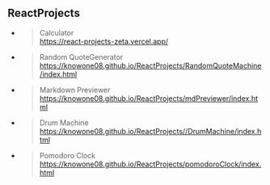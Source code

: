 ﻿## ReactProjects

- >Calculator<br>https://react-projects-zeta.vercel.app/
- > Random QuoteGenerator<br>https://knowone08.github.io/ReactProjects/RandomQuoteMachine/index.html
- >Markdown Previewer<br>https://knowone08.github.io/ReactProjects/mdPreviewer/index.html
- >Drum Machine<br>https://knowone08.github.io/ReactProjects//DrumMachine/index.html 
- >Pomodoro Clock<br>https://knowone08.github.io/ReactProjects/pomodoroClock/index.html
